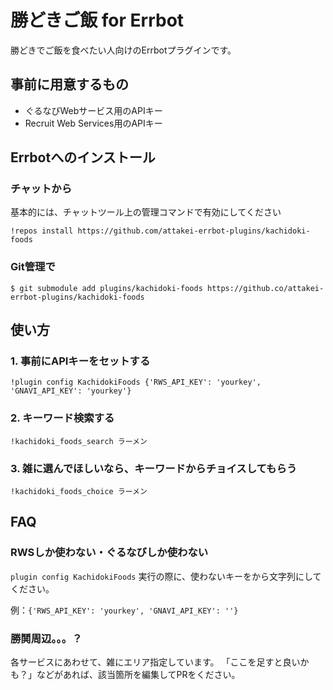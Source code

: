 # 勝どきご飯 for Errbot

勝どきでご飯を食べたい人向けのErrbotプラグインです。

## 事前に用意するもの

* ぐるなびWebサービス用のAPIキー
* Recruit Web Services用のAPIキー

## Errbotへのインストール

### チャットから

基本的には、チャットツール上の管理コマンドで有効にしてください

```
!repos install https://github.com/attakei-errbot-plugins/kachidoki-foods 
```

### Git管理で

```
$ git submodule add plugins/kachidoki-foods https://github.co/attakei-errbot-plugins/kachidoki-foods
```

## 使い方

### 1. 事前にAPIキーをセットする

```
!plugin config KachidokiFoods {'RWS_API_KEY': 'yourkey', 'GNAVI_API_KEY': 'yourkey'}
```

### 2. キーワード検索する

```
!kachidoki_foods_search ラーメン
```

### 3. 雑に選んでほしいなら、キーワードからチョイスしてもらう


```
!kachidoki_foods_choice ラーメン
```

## FAQ

### RWSしか使わない・ぐるなびしか使わない

`plugin config KachidokiFoods` 実行の際に、使わないキーをから文字列にしてください。

例：`{'RWS_API_KEY': 'yourkey', 'GNAVI_API_KEY': ''}`

### 勝鬨周辺。。。？

各サービスにあわせて、雑にエリア指定しています。
「ここを足すと良いかも？」などがあれば、該当箇所を編集してPRをください。


